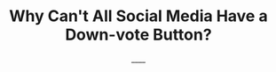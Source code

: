 ---
layout: post
title: Why Can't All Social Media Have a Down-vote Button?
subtitle: ____
tags: [social, feature, product]
show-avatar: false
nav-short: true
full-width: false
published: false
---